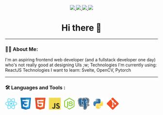 <!--
**notverygood135/notverygood135** is a ✨ _special_ ✨ repository because its `README.md` (this file) appears on your GitHub profile.

Here are some ideas to get you started:

- 🔭 I’m currently working on ...
- 🌱 I’m currently learning ...
- 👯 I’m looking to collaborate on ...
- 🤔 I’m looking for help with ...
- 💬 Ask me about ...
- 📫 How to reach me: ...
- 😄 Pronouns: ...
- ⚡ Fun fact: ...
-->

<div id="badges" align="center">
  <a href="https://www.facebook.com/akihito.kanbara.946179/">
    <img src="https://img.shields.io/badge/Facebook-darkblue?logo=facebook&logoColor=white&style=for-the-badge" />
  </a>
  <a href="https://twitter.com/lillw29">
    <img src="https://img.shields.io/badge/Twitter-lightblue?logo=twitter&logoColor=white&style=for-the-badge" />
  </a>
  <a href="https://www.youtube.com/channel/UCgFC2qht_vMW9_Qk5MDS-2g">
    <img src="https://img.shields.io/badge/YouTube-red?logo=youtube&logoColor=white&style=for-the-badge" />
  </a>
  <a href="https://www.linkedin.com/in/ph%C3%BA-an-nguy%E1%BB%85n-v%C4%83n-34a578262/">
    <img src="https://img.shields.io/badge/LinkedIn-blue?logo=linkedin&logoColor=white&style=for-the-badge" />
  </a>
</div>
<h1 align="center">Hi there 👋</h1>

---

### :man_technologist: About Me:
I'm an aspiring frontend web developer (and a fullstack developer one day) who's not really good at designing UIs ;w;
Technologies I'm currently using: ReactJS
Technologies I want to learn: Svelte, OpenCV, Pytorch

---

### :hammer_and_wrench: Languages and Tools :
<div>
  <img src="https://github.com/devicons/devicon/blob/master/icons/react/react-original.svg" title="React" alt="React" width="40" height="40"/>&nbsp;
  <img src="https://github.com/devicons/devicon/blob/master/icons/css3/css3-original.svg"  title="CSS3" alt="CSS" width="40" height="40"/>&nbsp;
  <img src="https://github.com/devicons/devicon/blob/master/icons/html5/html5-original.svg" title="HTML5" alt="HTML" width="40" height="40"/>&nbsp;
  <img src="https://github.com/devicons/devicon/blob/master/icons/javascript/javascript-original.svg" title="JavaScript" alt="JavaScript" width="40" height="40"/>&nbsp;
  <img src="https://github.com/devicons/devicon/blob/master/icons/nodejs/nodejs-original.svg" title="NodeJS" alt="NodeJS" width="40" height="40"/>&nbsp;
  <img src="https://github.com/devicons/devicon/blob/master/icons/postgresql/postgresql-original.svg" title="PostgreSQL" alt="PostgreSQL" width="40" height="40"/>&nbsp;
  <img src="https://github.com/devicons/devicon/blob/master/icons/python/python-original.svg" title="Python" alt="Python" width="40" height="40"/>&nbsp;
  <img src="https://github.com/devicons/devicon/blob/master/icons/git/git-original.svg" title="Git" **alt="Git" width="40" height="40"/>
</div>

